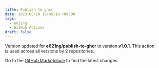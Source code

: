 ```yaml
---
title: Publish to ghcr
date: 2023-08-10 19:45:10 +00:00
tags:
  - e621ng
  - GitHub Actions
draft: false
---
```



Version updated for **e621ng/publish-to-ghcr** to version **v1.0.1**.
This action is used across all versions by 2 repositories.

Go to the [GitHub Marketplace](https://github.com/marketplace/actions/publish-to-ghcr) to find the latest changes.
